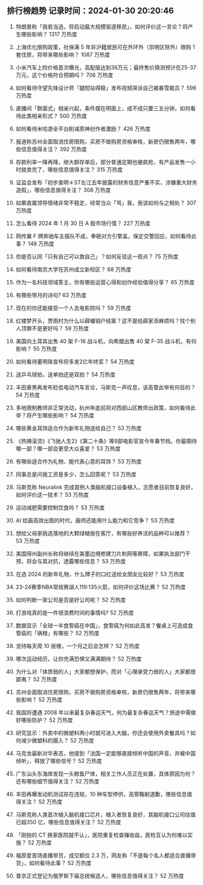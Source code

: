 
## 排行榜趋势 记录时间：2024-01-30 20:20:46
  
  1. 特朗普称「我若当选，将启动最大规模驱逐移民」，如何评价这一言论？将产生哪些影响？ 1317 万热度
    
  2. 上海优化限购政策，社保满 5 年非沪籍居民可在外环外（崇明区除外）限购 1 套住房，将带来哪些影响？ 1087 万热度
    
  3. 小米汽车上险价格首次曝光，高配版达到36万元；最终售价猜测预计在25-37万元，这个价格符合预期吗？ 706 万热度
    
  4. 如何看待守望先锋设计师「腿短站得稳」发布视频哭诉自己被暴雪裁员？ 596 万热度
    
  5. 直播间「群面式」相亲兴起，条件摆在明面上，成不成只要三五分钟，如何看待此类相亲形式？ 500 万热度
    
  6. 如何看待米哈游全平台削减原神创作者激励？ 426 万热度
    
  7. 报道称苏州全面取消住房限购，买房不做购房资格审核，新房仍限售两年，哪些信息值得关注？ 392 万热度
    
  8. 存款利率一降再降，继大额存单后，部分普通定期也被疯抢，有产品发售一小时就卖完了，哪些信息值得关注？ 315 万热度
    
  9. 证监会发布「初步查明＊ST左江去年披露的财务信息严重不实，涉嫌重大财务造假」，哪些信息值得关注？ 308 万热度
    
  10. 如果直属领导情绪非常不稳定，经常当众「骂」我，我该如何与之相处？ 307 万热度
    
  11. 怎么看待 2024 年 1 月 30 日 A 股市场行情？ 227 万热度
    
  12. 网传冀 F 牌奔驰车主插队不成，拳砸对方引擎盖，保定交警回应，如何看待此事？ 148 万热度
    
  13. 你是否认同「只有自己可以救自己」？如何反驳这一观点？ 75 万热度
    
  14. 如何看待南京大学在苏州成立新校区？ 68 万热度
    
  15. 作为一名科技领域答主，你有哪些运营心得和创作经验值得分享？ 65 万热度
    
  16. 有哪些带月的诗句? 63 万热度
    
  17. 现在的你还能接受一个人去电影院吗？ 59 万热度
    
  18. 红楼梦开头，贾雨村为什么以薛蟠销户结案？这不是给薛家添麻烦吗？找个别人顶罪不是更好吗？ 59 万热度
    
  19. 美国向土耳其出售 40 架 F-16 战斗机，向希腊出售 40 架 F-35 战斗机，有何影响？ 55 万热度
    
  20. 如何看待董明珠宣布将多发2亿年终奖？ 54 万热度
    
  21. 送乒乓球拍，送单拍还是双拍？ 54 万热度
    
  22. 丰田章男再发布贬低电动汽车言论，马斯克一声叹息，该高管此举有何目的？ 54 万热度
    
  23. 多地限制教师非正常流动，杭州年底前将对西部山区教师出政策，如何看待此举？将产生哪些影响？ 54 万热度
    
  24. 哪些黄金耳饰适合作为新年礼物送给自己？ 53 万热度
    
  25. 《热辣滚烫》《飞驰人生2》《第二十条》等9部电影官宣今年春节档，你最期待哪一部？哪一部会更受大众喜爱？ 53 万热度
    
  26. 有哪些适合作为礼物、能代表心意的耳饰？ 53 万热度
    
  27. 同事总是问我工资是多少，怎么回答呢？ 53 万热度
    
  28. 马斯克称 Neuralink 完成首例人类脑机接口设备植入，志愿者目前恢复良好，如何评价这一技术？ 53 万热度
    
  29. 运动减肥需要控制饮食吗？ 53 万热度
    
  30. AI 绘画高效出图的时代，画师还能用什么能力和它竞争？ 53 万热度
    
  31. 想给父母家挑选落地的大颗绿植放在客厅，有哪些好养活的品种可以推荐？ 53 万热度
    
  32. 美国得州副州长称将继续在美墨边境修建刀片刺网等屏障，如果执法部门干预，将会与其对抗，透露哪些信息？ 53 万热度
    
  33. 在选 2024 的新年礼物，什么牌子的口红送给女朋友比较好？ 53 万热度
    
  34. 23-24赛季NBA常规赛湖人119:135火箭，如何评价这场比赛？ 52 万热度
    
  35. 如何判断一家公司是否是好公司呢？ 52 万热度
    
  36. 打游戏真的是一件很浪费时间的事情吗? 52 万热度
    
  37. 数据显示「全球一半食管癌在中国」，食管癌为何如此高发？餐桌上可造成食管癌的「祸根」有哪些？ 52 万热度
    
  38. 坚持每天爬 10 层楼，一个月之后会怎样？ 52 万热度
    
  39. 哪次运动经历，让你充满恐惧又满满期待？ 52 万热度
    
  40. 为什么对「体质弱的人」大家都想保护，而对「心理承受力弱的人」大家都很鄙夷？ 52 万热度
    
  41. 苏州全面取消住房限购，买房不做购房资格审核，新房仍限售两年，将带来哪些影响？ 52 万热度
    
  42. 我国将遭遇 2008 年以来最复杂春运天气，何为最复杂春运天气？旅途中需做好哪些防护？ 52 万热度
    
  43. 研究显示：外卖中的微塑料两小时就可进入大脑，你还会使用外卖餐具吗？如何减少微塑料的摄入？ 52 万热度
    
  44. 马克龙最新对华表态，他提到「法国一定能够直接倾听中国的声音，并被中国倾听」，释放了哪些信号？ 52 万热度
    
  45. 广东汕头东海岸发现一头鲸鱼尸体，相关工作人员正在处置，具体原因为何？还有哪些细节值得关注？ 52 万热度
    
  46. 丰田再曝发动机测试存在违规，10 种车型停供，高管鞠躬道歉，哪些信息值得关注？ 52 万热度
    
  47. 马斯克称人类首次植入脑机接口芯片，植入者恢复良好，其脑机接口公司估值已超350 亿，哪些信息值得关注？ 52 万热度
    
  48. 「刚拍的 CT 换家医院就不认」，医院重复检查赚收益，医检互认为何难以实施？ 52 万热度
    
  49. 福原爱首场直播带货，成交额仅 2.3 万，网友称「不是每个名人都适合直播带货」，如何看待此事？ 52 万热度
    
  50. 普京正式登记为俄罗斯下届总统候选人，哪些信息值得关注？ 52 万热度
    